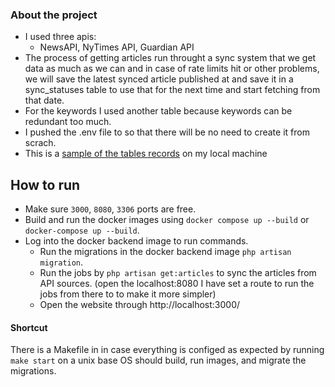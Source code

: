 ### About the project

- I used three apis:
  - NewsAPI, NyTimes API, Guardian API
- The process of getting articles run throught a sync system that we get data as much as we can and in case of rate limits hit or other problems, we will save the latest synced article published at and save it in a sync_statuses table to use that for the next time and start fetching from that date.
- For the keywords I used another table because keywords can be redundant too much.
- I pushed the .env file to so that there will be no need to create it from scrach.
- This is a [sample of the tables records](https://prnt.sc/X7dy61jMCcwN) on my local machine

## How to run

- Make sure `3000`, `8080`, `3306` ports are free.
- Build and run the docker images using `docker compose up --build` or `docker-compose up --build`.
- Log into the docker backend image to run commands.
  - Run the migrations in the docker backend image `php artisan migration`.
  - Run the jobs by `php artisan get:articles` to sync the articles from API sources. (open the localhost:8080 I have set a route to run the jobs from there to to make it more simpler)
  - Open the website through http://localhost:3000/

#### Shortcut

There is a Makefile in in case everything is configed as expected by running `make start` on a unix base OS should build, run images, and migrate the migrations.

